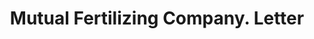 ---
doi: 10.7916/D8HD96Q4
date_other: '1906'
date_other_textual: '1906'
form: correspondence
genre:
- Letters (correspondence)
name:
- Mutual Fertilizing Company
object_in_context_url: https://biggert.cul.columbia.edu/items/view/ave_biggert_00124
subject_hierarchical_geographic:
- Savannah, Georgia, United States
subject_name:
- Mutual Fertilizing Company
title: Mutual Fertilizing Company. Letter
sort_title: Mutual Fertilizing Company. Letter
call_number: ave_biggert_00124
coordinates:
- 32.016666666666666,-81.11666666666666
pid: ave_biggert_00124
identifiers: ave_biggert_00124
permalink: /biggert/ave_biggert_00124/
layout: iiif-image-page
---